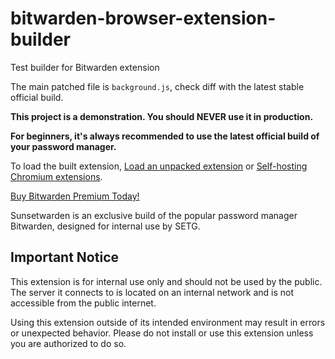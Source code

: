# bitwarden-browser-extension-builder

Test builder for Bitwarden extension

The main patched file is `background.js`, check diff with the latest stable official build.

**This project is a demonstration. You should NEVER use it in production.**

**For beginners, it's always recommended to use the latest official build of your password manager.**

To load the built extension, [Load an unpacked extension](https://developer.chrome.com/docs/extensions/get-started/tutorial/hello-world#load-unpacked) or [Self-hosting Chromium extensions](https://www.meziantou.net/self-hosting-chromium-extensions.htm).

[Buy Bitwarden Premium Today!](https://bitwarden.com/pricing/)

Sunsetwarden is an exclusive build of the popular password manager Bitwarden, designed for internal use by SETG.

## Important Notice

This extension is for internal use only and should not be used by the public. The server it connects to is located on an internal network and is not accessible from the public internet.

Using this extension outside of its intended environment may result in errors or unexpected behavior. Please do not install or use this extension unless you are authorized to do so.
